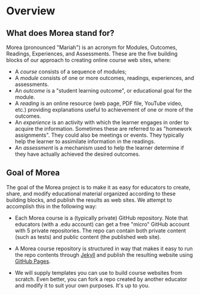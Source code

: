 Overview
========

What does Morea stand for?
--------------------------

Morea (pronounced "Mariah") is an acronym for Modules, Outcomes, Readings, Experiences, and Assessments. These are
the five building blocks of our approach to creating online course web sites, where:

* A *course* consists of a sequence of modules;
* A *module* consists of one or more outcomes, readings, experiences, and assessments.
* An *outcome* is a "student learning outcome", or educational goal for the module.
* A *reading* is an online resource (web page, PDF file, YouTube video, etc.) providing explanations useful to
achievement of one or more of the outcomes.
* An *experience* is an activity with which the learner engages in order to acquire the information. Sometimes these
are referred to as "homework assignments".  They could also be meetings or events. They typically help the learner
to assimilate information in the readings.
* An *assessment* is a mechanism used to help the learner determine if they have actually achieved the desired outcomes.

Goal of Morea
-------------

The goal of the Morea project is to make it as easy for educators to create, share, and modify
educational material organized according to these building blocks, and publish the results as web sites. We attempt
 to accomplish this in the following way:

* Each Morea course is a (typically private) GitHub repository.  Note that educators (with a .edu account) can get a
free "micro" GitHub account with 5 private repositories. The repo can contain both private content (such as tests) and
 public content (the published web site).

* A Morea course repository is structured in way that makes it easy to run the repo contents through
 [Jekyll](http://jekyllrb.com) and publish the resulting website using [GitHub Pages](http://pages.github.com/).

* We will supply templates you can use to build course websites from scratch.  Even better, you can fork a repo
created by another educator and modify it to suit your own purposes. It's up to you. 